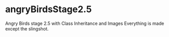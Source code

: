# angryBirdsStage2.5
Angry Birds stage 2.5 with Class Inheritance and Images
Everything is made except the slingshot.